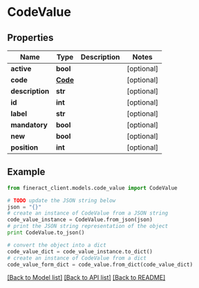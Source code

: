 # CodeValue


## Properties

Name | Type | Description | Notes
------------ | ------------- | ------------- | -------------
**active** | **bool** |  | [optional] 
**code** | [**Code**](Code.md) |  | [optional] 
**description** | **str** |  | [optional] 
**id** | **int** |  | [optional] 
**label** | **str** |  | [optional] 
**mandatory** | **bool** |  | [optional] 
**new** | **bool** |  | [optional] 
**position** | **int** |  | [optional] 

## Example

```python
from fineract_client.models.code_value import CodeValue

# TODO update the JSON string below
json = "{}"
# create an instance of CodeValue from a JSON string
code_value_instance = CodeValue.from_json(json)
# print the JSON string representation of the object
print CodeValue.to_json()

# convert the object into a dict
code_value_dict = code_value_instance.to_dict()
# create an instance of CodeValue from a dict
code_value_form_dict = code_value.from_dict(code_value_dict)
```
[[Back to Model list]](../README.md#documentation-for-models) [[Back to API list]](../README.md#documentation-for-api-endpoints) [[Back to README]](../README.md)


